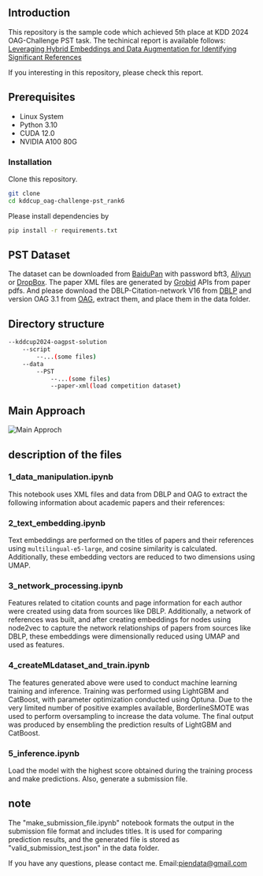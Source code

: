 
## Introduction
This repository is the sample code which achieved 5th place at KDD 2024 OAG-Challenge PST task. The techinical report is available follows: [Leveraging Hybrid Embeddings and Data Augmentation for Identifying Significant References](https://openreview.net/forum?id=Mi5T2wgySR&referrer=%5BAuthor%20Console%5D(%2Fgroup%3Fid%3DKDD.org%2F2024%2FWorkshop%2FOAG-Challenge_Cup%2FAuthors%23your-submissions) "GLeveraging Hybrid Embeddings and Data Augmentation for Identifying Significant References")

If you interesting in this repository, please check this report.

## Prerequisites
- Linux System
- Python 3.10
- CUDA 12.0
- NVIDIA A100 80G

### Installation
Clone this repository.

```bash
git clone 
cd kddcup_oag-challenge-pst_rank6
```

Please install dependencies by

```bash
pip install -r requirements.txt
```

## PST Dataset
The dataset can be downloaded from [BaiduPan](https://pan.baidu.com/s/1I_HZXBx7U0UsRHJL5JJagw?pwd=bft3) with password bft3, [Aliyun](https://open-data-set.oss-cn-beijing.aliyuncs.com/oag-benchmark/kddcup-2024/PST/PST.zip) or [DropBox](https://www.dropbox.com/scl/fi/namx1n55xzqil4zbkd5sv/PST.zip?rlkey=impcbm2acqmqhurv2oj0xxysx&dl=1).
The paper XML files are generated by [Grobid](https://grobid.readthedocs.io/en/latest/Introduction/) APIs from paper pdfs.
And please download the DBLP-Citation-network V16 from [DBLP](https://open.aminer.cn/open/article?id=655db2202ab17a072284bc0c) and version OAG 3.1 from [OAG](https://open.aminer.cn/open/article?id=5965cf249ed5db41ed4f52bf), extract them, and place them in the data folder.


## Directory structure
```bash
--kddcup2024-oagpst-solution
	--script
		--...(some files)
	--data
    	--PST
    		--...(some files)
    		--paper-xml(load competition dataset)
```

## Main Approach

![Main Approch](https://github.com/piendata/kddcup_oag-challenge-pst_rank6/blob/main/figure.jpg "Main Approach")



## description of the files
### 1_data_manipulation.ipynb
This notebook uses XML files and data from DBLP and OAG to extract the following information about academic papers and their references:

### 2_text_embedding.ipynb
Text embeddings are performed on the titles of papers and their references using `multilingual-e5-large`, and cosine similarity is calculated. Additionally, these embedding vectors are reduced to two dimensions using UMAP.

### 3_network_processing.ipynb
Features related to citation counts and page information for each author were created using data from sources like DBLP. Additionally, a network of references was built, and after creating embeddings for nodes using node2vec to capture the network relationships of papers from sources like DBLP, these embeddings were dimensionally reduced using UMAP and used as features.

### 4_createMLdataset_and_train.ipynb
The features generated above were used to conduct machine learning training and inference. Training was performed using LightGBM and CatBoost, with parameter optimization conducted using Optuna. Due to the very limited number of positive examples available, BorderlineSMOTE was used to perform oversampling to increase the data volume. The final output was produced by ensembling the prediction results of LightGBM and CatBoost.

### 5_inference.ipynb
Load the model with the highest score obtained during the training process and make predictions. Also, generate a submission file.

## note
The "make_submission_file.ipynb" notebook formats the output in the submission file format and includes titles. It is used for comparing prediction results, and the generated file is stored as "valid_submission_test.json" in the data folder.

If you have any questions, please contact me. Email:piendata@gmail.com